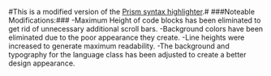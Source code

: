 #This is a modified version of the <a href="http://prismjs.com/">Prism syntax highlighter</a>.#
###Noteable Modifications:###
-Maximum Height of code blocks has been eliminated to get rid of unnecessary additional scroll bars.
-Background colors have been eliminated due to the poor appearance they create.
-Line heights were increased to generate maximum readability.
-The background and typography for the language class has been adjusted to create a better design appearance.